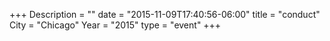 +++
Description = ""
date = "2015-11-09T17:40:56-06:00"
title = "conduct"
City = "Chicago"
Year = "2015"
type = "event"
+++
